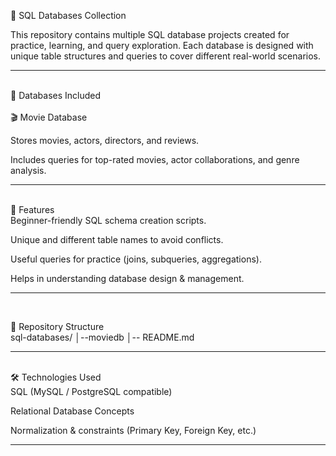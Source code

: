📂 SQL Databases Collection

This repository contains multiple SQL database projects created for practice, learning, and query exploration. Each database is designed with unique table structures and queries to cover different real-world scenarios.
<hr>
<br>
📑 Databases Included
<br>
<br>
🎬 Movie Database

Stores movies, actors, directors, and reviews.

Includes queries for top-rated movies, actor collaborations, and genre analysis.
<hr>
<br>
🚀 Features
<br>
Beginner-friendly SQL schema creation scripts.

Unique and different table names to avoid conflicts.

Useful queries for practice (joins, subqueries, aggregations).

Helps in understanding database design & management.
<hr>
<br>

📂 Repository Structure
<br>
sql-databases/
│--moviedb
│-- README.md
<hr>
<br>
🛠️ Technologies Used
<br>
SQL (MySQL / PostgreSQL compatible)

Relational Database Concepts

Normalization & constraints (Primary Key, Foreign Key, etc.)
<hr>
